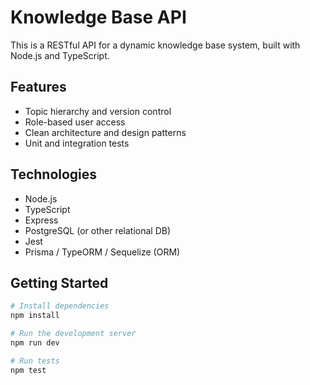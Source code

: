# Knowledge Base API

This is a RESTful API for a dynamic knowledge base system, built with Node.js and TypeScript.

## Features

- Topic hierarchy and version control
- Role-based user access
- Clean architecture and design patterns
- Unit and integration tests

## Technologies

- Node.js
- TypeScript
- Express
- PostgreSQL (or other relational DB)
- Jest
- Prisma / TypeORM / Sequelize (ORM)

## Getting Started

```bash
# Install dependencies
npm install

# Run the development server
npm run dev

# Run tests
npm test
